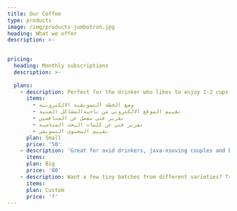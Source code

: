 ```yaml
---
title: Our Coffee
type: products
image: /img/products-jumbotron.jpg
heading: What we offer
description: >-
 

pricing:
  heading: Monthly subscriptions
  description: >-
    
  plans:
    - description: Perfect for the drinker who likes to enjoy 1-2 cups per day.
      items:
        - وضع الخطة التسويقية الالكترونية 
        - تقييم الموقع الالكتروني من ناحيةالمشاكل الفنية 
        - تقرير فني مفصل عن المنافسين  
        - تقرير فني عن كلمات البحث المناسبة 
        - تقييم المحتوى التسويقي 
      plan: Small
      price: '50'
    - description: 'Great for avid drinkers, java-nsoving couples and bigger crowds'
      items:
      plan: Big
      price: '80'
    - description: Want a few tiny batches from different varieties? Try our custom plan
      items:
      plan: Custom
      price: '?'
---
```




